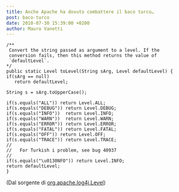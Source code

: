 ```yaml
---
title: Anche Apache ha dovuto combattere il baco turco…
post: baco-turco
date: 2010-07-30 15:39:00 +0200
author: Mauro Vanetti
---
```

    /**
     Convert the string passed as argument to a level. If the
     conversion fails, then this method returns the value of
     `defaultLevel`.
    */
    public static Level toLevel(String sArg, Level defaultLevel) {
    if(sArg == null)
       return defaultLevel;

    String s = sArg.toUpperCase();

    if(s.equals("ALL")) return Level.ALL;
    if(s.equals("DEBUG")) return Level.DEBUG;
    if(s.equals("INFO"))  return Level.INFO;
    if(s.equals("WARN"))  return Level.WARN;
    if(s.equals("ERROR")) return Level.ERROR;
    if(s.equals("FATAL")) return Level.FATAL;
    if(s.equals("OFF")) return Level.OFF;
    if(s.equals("TRACE")) return Level.TRACE;
    //
    //   For Turkish i problem, see bug 40937
    //
    if(s.equals("\u0130NFO")) return Level.INFO;
    return defaultLevel;
    }

(Dal sorgente di [org.apache.log4j.Level](https://web.archive.org/web/20120315181202/http://www.docjar.com/html/api/org/apache/log4j/Level.java.html))